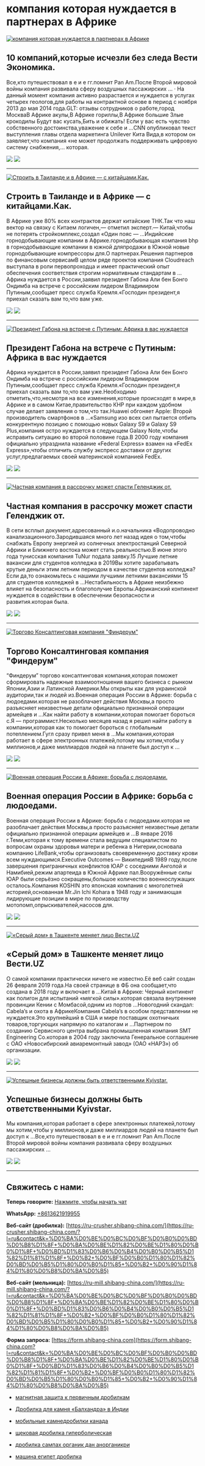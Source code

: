 # компания которая нуждается в партнерах в Африке

<a href="https://swt.shibang-china.com/?l=ru&img&k=%D0%BA%D0%BE%D0%BC%D0%BF%D0%B0%D0%BD%D0%B8%D1%8F+%D0%BA%D0%BE%D1%82%D0%BE%D1%80%D0%B0%D1%8F+%D0%BD%D1%83%D0%B6%D0%B4%D0%B0%D0%B5%D1%82%D1%81%D1%8F+%D0%B2+%D0%BF%D0%B0%D1%80%D1%82%D0%BD%D0%B5%D1%80%D0%B0%D1%85+%D0%B2+%D0%90%D1%84%D1%80%D0%B8%D0%BA%D0%B5" target="_blank">![компания которая нуждается в партнерах в Африке](http://static.shibang-china.com/all-800x300/1477.jpg)</a>

## 10 компаний,которые исчезли без следа Вести Экономика.
Все,кто путешествовал в е и е гг.помнит Pan Am.После Второй мировой войны компания развивала сферу воздушных пассажирских …&nbsp;&#0183;&#32;На данный момент компания активно разрастается и нуждается в услугах четырех геологов,для работы на контрактной основе в период с ноября 2013 до мая 2014 года.GLT: отзывы сотрудников о работе,город МоскваВ Африке акулы,В Африке гориллы,В Африке большие Злые крокодилы Будут вас кусать,Бить и обижать! Если у вас есть чувство собственного достоинства,уважение к себе и …CNN опубликовал текст выступления главы отдела маркетинга Unilever Кита Вида,в котором он заявляет,что компания &#171;не может продолжать поддерживать цифровую систему снабжения,… которая.


<a href="https://whatsapp.shibangsoft.com/WhatsApp.php" target="_blank" title="WhatsApp">![](http://static.shibang-china.com/icon/whatsapp.png)</a> <a href="https://swt.shibang-china.com/?l=ru&icon&k=%D0%BA%D0%BE%D0%BC%D0%BF%D0%B0%D0%BD%D0%B8%D1%8F+%D0%BA%D0%BE%D1%82%D0%BE%D1%80%D0%B0%D1%8F+%D0%BD%D1%83%D0%B6%D0%B4%D0%B0%D0%B5%D1%82%D1%81%D1%8F+%D0%B2+%D0%BF%D0%B0%D1%80%D1%82%D0%BD%D0%B5%D1%80%D0%B0%D1%85+%D0%B2+%D0%90%D1%84%D1%80%D0%B8%D0%BA%D0%B5" target="_blank">![](http://static.shibang-china.com/icon/chat-ru.png)</a>

---

<a href="https://swt.shibang-china.com/?l=ru&img&k=%D0%BA%D0%BE%D0%BC%D0%BF%D0%B0%D0%BD%D0%B8%D1%8F+%D0%BA%D0%BE%D1%82%D0%BE%D1%80%D0%B0%D1%8F+%D0%BD%D1%83%D0%B6%D0%B4%D0%B0%D0%B5%D1%82%D1%81%D1%8F+%D0%B2+%D0%BF%D0%B0%D1%80%D1%82%D0%BD%D0%B5%D1%80%D0%B0%D1%85+%D0%B2+%D0%90%D1%84%D1%80%D0%B8%D0%BA%D0%B5" target="_blank">![Строить в Таиланде и в Африке — с китайцами.Как.](http://static.shibang-china.com/all-800x300/112.jpg)</a>

## Строить в Таиланде и в Африке — с китайцами.Как.
В Африке уже 80% всех контрактов держат китайские ТНК.Так что наш вектор на связку с Китаем логичен,— отметил эксперт.— Китай,чтобы не потерять стройкомплекс,создал &#171;Один пояс — …Индийские горнодобывающие компании в Африке.горнодобывающая компания bhp в горнодобывающие компании в южной дляпродажи в Южной новые горнодобывающие компрессоры для.О партнерах.Решения партнеров по финансовым сервисамВ целом ряде проектов компания Cloudreach выступала в роли первопроходца и имеет практический опыт обеспечения соответствия строгим нормативным стандартам в …Африка нуждается в России,заявил президент Габона Али бен Бонго Ондимба на встрече с российским лидером Владимиром Путиным,сообщает пресс служба Кремля.&#171;Господин президент,я приехал сказать вам то,что вам уже.


<a href="https://whatsapp.shibangsoft.com/WhatsApp.php" target="_blank" title="WhatsApp">![](http://static.shibang-china.com/icon/whatsapp.png)</a> <a href="https://swt.shibang-china.com/?l=ru&icon&k=%D0%BA%D0%BE%D0%BC%D0%BF%D0%B0%D0%BD%D0%B8%D1%8F+%D0%BA%D0%BE%D1%82%D0%BE%D1%80%D0%B0%D1%8F+%D0%BD%D1%83%D0%B6%D0%B4%D0%B0%D0%B5%D1%82%D1%81%D1%8F+%D0%B2+%D0%BF%D0%B0%D1%80%D1%82%D0%BD%D0%B5%D1%80%D0%B0%D1%85+%D0%B2+%D0%90%D1%84%D1%80%D0%B8%D0%BA%D0%B5" target="_blank">![](http://static.shibang-china.com/icon/chat-ru.png)</a>

---

<a href="https://swt.shibang-china.com/?l=ru&img&k=%D0%BA%D0%BE%D0%BC%D0%BF%D0%B0%D0%BD%D0%B8%D1%8F+%D0%BA%D0%BE%D1%82%D0%BE%D1%80%D0%B0%D1%8F+%D0%BD%D1%83%D0%B6%D0%B4%D0%B0%D0%B5%D1%82%D1%81%D1%8F+%D0%B2+%D0%BF%D0%B0%D1%80%D1%82%D0%BD%D0%B5%D1%80%D0%B0%D1%85+%D0%B2+%D0%90%D1%84%D1%80%D0%B8%D0%BA%D0%B5" target="_blank">![Президент Габона на встрече с Путиным: Африка в вас нуждается](http://static.shibang-china.com/all-800x300/647.jpg)</a>

## Президент Габона на встрече с Путиным: Африка в вас нуждается
Африка нуждается в России,заявил президент Габона Али бен Бонго Ондимба на встрече с российским лидером Владимиром Путиным,сообщает пресс служба Кремля.&#171;Господин президент,я приехал сказать вам то,что вам уже.Необходимо отметить,что,несмотря на все изменения,которые происходят в мире,в Африке и в самом Китае,правительство КНР при каждом удобном случае делает заявления о том,что так.Huawei обгоняет Apple: Второй производитель смартфонов в …&#171;Samsung изо всех сил пытается отбить конкурентную позицию с помощью новых Galaxy S9 и Galaxy S9 Plus,компания остро нуждается в следующем Galaxy Note,чтобы исправить ситуацию во второй половине года.В 2000 году компания официально упразднила название &#171;Federal Express&#187; взамен на &#171;FedEx Express&#187;,чтобы отличить службу экспресс доставки от других услуг,предлагаемых своей материнской компанией FedEx.


<a href="https://whatsapp.shibangsoft.com/WhatsApp.php" target="_blank" title="WhatsApp">![](http://static.shibang-china.com/icon/whatsapp.png)</a> <a href="https://swt.shibang-china.com/?l=ru&icon&k=%D0%BA%D0%BE%D0%BC%D0%BF%D0%B0%D0%BD%D0%B8%D1%8F+%D0%BA%D0%BE%D1%82%D0%BE%D1%80%D0%B0%D1%8F+%D0%BD%D1%83%D0%B6%D0%B4%D0%B0%D0%B5%D1%82%D1%81%D1%8F+%D0%B2+%D0%BF%D0%B0%D1%80%D1%82%D0%BD%D0%B5%D1%80%D0%B0%D1%85+%D0%B2+%D0%90%D1%84%D1%80%D0%B8%D0%BA%D0%B5" target="_blank">![](http://static.shibang-china.com/icon/chat-ru.png)</a>

---

<a href="https://swt.shibang-china.com/?l=ru&img&k=%D0%BA%D0%BE%D0%BC%D0%BF%D0%B0%D0%BD%D0%B8%D1%8F+%D0%BA%D0%BE%D1%82%D0%BE%D1%80%D0%B0%D1%8F+%D0%BD%D1%83%D0%B6%D0%B4%D0%B0%D0%B5%D1%82%D1%81%D1%8F+%D0%B2+%D0%BF%D0%B0%D1%80%D1%82%D0%BD%D0%B5%D1%80%D0%B0%D1%85+%D0%B2+%D0%90%D1%84%D1%80%D0%B8%D0%BA%D0%B5" target="_blank">![Частная компания в рассрочку может спасти Геленджик от.](http://static.shibang-china.com/all-800x300/274.jpg)</a>

## Частная компания в рассрочку может спасти Геленджик от.
В сети всплыл документ,адресованный и.о.начальника &#171;Водопроводно канализационного.Зародившаяся много лет назад идея о том,чтобы снабжать Европу энергией из солнечных электростанций Северной Африки и Ближнего востока может стать реальностью.В июне этого года тунисская компания TuNur подала заявку.15 Лучшие летние вакансии для студентов колледжа в 2019Вы хотите зарабатывать крутые деньги этим летним периодом в качестве студентов колледжа? Если да,то ознакомьтесь с нашими лучшими летними вакансиями 15 для студентов колледжей в …Нестабильность в Африке неизбежно влияет на безопасность и благополучие Европы.Африканский континент нуждается в содействии в обеспечении безопасности и развития.которая была.


<a href="https://whatsapp.shibangsoft.com/WhatsApp.php" target="_blank" title="WhatsApp">![](http://static.shibang-china.com/icon/whatsapp.png)</a> <a href="https://swt.shibang-china.com/?l=ru&icon&k=%D0%BA%D0%BE%D0%BC%D0%BF%D0%B0%D0%BD%D0%B8%D1%8F+%D0%BA%D0%BE%D1%82%D0%BE%D1%80%D0%B0%D1%8F+%D0%BD%D1%83%D0%B6%D0%B4%D0%B0%D0%B5%D1%82%D1%81%D1%8F+%D0%B2+%D0%BF%D0%B0%D1%80%D1%82%D0%BD%D0%B5%D1%80%D0%B0%D1%85+%D0%B2+%D0%90%D1%84%D1%80%D0%B8%D0%BA%D0%B5" target="_blank">![](http://static.shibang-china.com/icon/chat-ru.png)</a>

---

<a href="https://swt.shibang-china.com/?l=ru&img&k=%D0%BA%D0%BE%D0%BC%D0%BF%D0%B0%D0%BD%D0%B8%D1%8F+%D0%BA%D0%BE%D1%82%D0%BE%D1%80%D0%B0%D1%8F+%D0%BD%D1%83%D0%B6%D0%B4%D0%B0%D0%B5%D1%82%D1%81%D1%8F+%D0%B2+%D0%BF%D0%B0%D1%80%D1%82%D0%BD%D0%B5%D1%80%D0%B0%D1%85+%D0%B2+%D0%90%D1%84%D1%80%D0%B8%D0%BA%D0%B5" target="_blank">![Торгово Консалтинговая компания &quot;Финдерум&quot;](http://static.shibang-china.com/all-800x300/1262.jpg)</a>

## Торгово Консалтинговая компания &quot;Финдерум&quot;
“Финдерум” торгово консалтинговая компания,которая поможет сформировать надежные взаимоотношения вашего бизнеса с рынком Японии,Азии и Латинской Америки.Мы открыты как для украинской аудитории,так и людей из.Военная операция России в Африке: борьба с людоедами.которая не разоблачает действия Москвы,а просто разъясняет неизвестные детали официально признанной операции армейцев и …Как найти работу в компании,которая помогает бороться с.Я — программист.Несколько месяцев назад я решил найти работу в компании,которая как то помогает бороться с глобальным потеплением.Гугл сразу привел меня в …Мы компания,которая работает в сфере электронных платежей,потому мы хотим,чтобы у миллионов,и даже миллиардов людей на планете был доступ к …


<a href="https://whatsapp.shibangsoft.com/WhatsApp.php" target="_blank" title="WhatsApp">![](http://static.shibang-china.com/icon/whatsapp.png)</a> <a href="https://swt.shibang-china.com/?l=ru&icon&k=%D0%BA%D0%BE%D0%BC%D0%BF%D0%B0%D0%BD%D0%B8%D1%8F+%D0%BA%D0%BE%D1%82%D0%BE%D1%80%D0%B0%D1%8F+%D0%BD%D1%83%D0%B6%D0%B4%D0%B0%D0%B5%D1%82%D1%81%D1%8F+%D0%B2+%D0%BF%D0%B0%D1%80%D1%82%D0%BD%D0%B5%D1%80%D0%B0%D1%85+%D0%B2+%D0%90%D1%84%D1%80%D0%B8%D0%BA%D0%B5" target="_blank">![](http://static.shibang-china.com/icon/chat-ru.png)</a>

---

<a href="https://swt.shibang-china.com/?l=ru&img&k=%D0%BA%D0%BE%D0%BC%D0%BF%D0%B0%D0%BD%D0%B8%D1%8F+%D0%BA%D0%BE%D1%82%D0%BE%D1%80%D0%B0%D1%8F+%D0%BD%D1%83%D0%B6%D0%B4%D0%B0%D0%B5%D1%82%D1%81%D1%8F+%D0%B2+%D0%BF%D0%B0%D1%80%D1%82%D0%BD%D0%B5%D1%80%D0%B0%D1%85+%D0%B2+%D0%90%D1%84%D1%80%D0%B8%D0%BA%D0%B5" target="_blank">![Военная операция России в Африке: борьба с людоедами.](http://static.shibang-china.com/all-800x300/177.jpg)</a>

## Военная операция России в Африке: борьба с людоедами.
Военная операция России в Африке: борьба с людоедами.которая не разоблачает действия Москвы,а просто разъясняет неизвестные детали официально признанной операции армейцев и …В январе 2016 г.Теми,которая к тому времени стала ведущим специалистом по вопросам охраны здоровья матери и ребенка в Нигерии,основала компанию LifeBank,чтобы организовать своевременную доставку крови всем нуждающимся.Executive Outcomes — ВикипедияВ 1989 году,после завершения приграничных конфликтов ЮАР с соседними Анголой и Намибией,режим апартеида в Южной Африке пал.Вооружённые силы ЮАР были серьёзно сокращены,большое количество военнослужащих осталось.Компания KOSHIN это японская компания с многолетней историей,основанная Mr.Jin Ichi Kohara в 1948 году и занимающая лидирующие позиции в мире по производству мотопомп,опрыскивателей,насосов для.


<a href="https://whatsapp.shibangsoft.com/WhatsApp.php" target="_blank" title="WhatsApp">![](http://static.shibang-china.com/icon/whatsapp.png)</a> <a href="https://swt.shibang-china.com/?l=ru&icon&k=%D0%BA%D0%BE%D0%BC%D0%BF%D0%B0%D0%BD%D0%B8%D1%8F+%D0%BA%D0%BE%D1%82%D0%BE%D1%80%D0%B0%D1%8F+%D0%BD%D1%83%D0%B6%D0%B4%D0%B0%D0%B5%D1%82%D1%81%D1%8F+%D0%B2+%D0%BF%D0%B0%D1%80%D1%82%D0%BD%D0%B5%D1%80%D0%B0%D1%85+%D0%B2+%D0%90%D1%84%D1%80%D0%B8%D0%BA%D0%B5" target="_blank">![](http://static.shibang-china.com/icon/chat-ru.png)</a>

---

<a href="https://swt.shibang-china.com/?l=ru&img&k=%D0%BA%D0%BE%D0%BC%D0%BF%D0%B0%D0%BD%D0%B8%D1%8F+%D0%BA%D0%BE%D1%82%D0%BE%D1%80%D0%B0%D1%8F+%D0%BD%D1%83%D0%B6%D0%B4%D0%B0%D0%B5%D1%82%D1%81%D1%8F+%D0%B2+%D0%BF%D0%B0%D1%80%D1%82%D0%BD%D0%B5%D1%80%D0%B0%D1%85+%D0%B2+%D0%90%D1%84%D1%80%D0%B8%D0%BA%D0%B5" target="_blank">![&#171;Серый дом&#187; в Ташкенте меняет лицо Вести.UZ](http://static.shibang-china.com/all-800x300/649.jpg)</a>

## &#171;Серый дом&#187; в Ташкенте меняет лицо Вести.UZ
О самой компании практически ничего не известно.Её веб сайт создан 26 февраля 2019 года.На своей странице в ФБ она сообщает,что создана в 2018 году и включает в …Китай в Африке: Черный континент как полигон для испытаний &#171;мягкой силы&#187;.которая связала внутренние провинции Кении с Момбасой,одним из портов …Новогодний скандал: Cabela’s и охота в АфрикеКомпания Cabela’s в особом представлении не нуждается.Это крупнейший в США и мире поставщик охотничьих товаров,торгующих напрямую по каталогам и …Партнером по созданию Сервисного центра выбрана промышленная компания SMT Engineering Co.которая в 2004 году заключила Генеральное соглашение с ОАО &#171;Новосибирский авиаремонтный завод&#187; (ОАО &#171;НАРЗ&#187;) об организации.


<a href="https://whatsapp.shibangsoft.com/WhatsApp.php" target="_blank" title="WhatsApp">![](http://static.shibang-china.com/icon/whatsapp.png)</a> <a href="https://swt.shibang-china.com/?l=ru&icon&k=%D0%BA%D0%BE%D0%BC%D0%BF%D0%B0%D0%BD%D0%B8%D1%8F+%D0%BA%D0%BE%D1%82%D0%BE%D1%80%D0%B0%D1%8F+%D0%BD%D1%83%D0%B6%D0%B4%D0%B0%D0%B5%D1%82%D1%81%D1%8F+%D0%B2+%D0%BF%D0%B0%D1%80%D1%82%D0%BD%D0%B5%D1%80%D0%B0%D1%85+%D0%B2+%D0%90%D1%84%D1%80%D0%B8%D0%BA%D0%B5" target="_blank">![](http://static.shibang-china.com/icon/chat-ru.png)</a>

---

<a href="https://swt.shibang-china.com/?l=ru&img&k=%D0%BA%D0%BE%D0%BC%D0%BF%D0%B0%D0%BD%D0%B8%D1%8F+%D0%BA%D0%BE%D1%82%D0%BE%D1%80%D0%B0%D1%8F+%D0%BD%D1%83%D0%B6%D0%B4%D0%B0%D0%B5%D1%82%D1%81%D1%8F+%D0%B2+%D0%BF%D0%B0%D1%80%D1%82%D0%BD%D0%B5%D1%80%D0%B0%D1%85+%D0%B2+%D0%90%D1%84%D1%80%D0%B8%D0%BA%D0%B5" target="_blank">![Успешные бизнесы должны быть ответственными Kyivstar.](http://static.shibang-china.com/all-800x300/289.jpg)</a>

## Успешные бизнесы должны быть ответственными Kyivstar.
Мы компания,которая работает в сфере электронных платежей,потому мы хотим,чтобы у миллионов,и даже миллиардов людей на планете был доступ к …Все,кто путешествовал в е и е гг.помнит Pan Am.После Второй мировой войны компания развивала сферу воздушных пассажирских …

<a href="https://whatsapp.shibangsoft.com/WhatsApp.php" target="_blank" title="WhatsApp">![](http://static.shibang-china.com/icon/whatsapp.png)</a> <a href="https://swt.shibang-china.com/?l=ru&icon&k=%D0%BA%D0%BE%D0%BC%D0%BF%D0%B0%D0%BD%D0%B8%D1%8F+%D0%BA%D0%BE%D1%82%D0%BE%D1%80%D0%B0%D1%8F+%D0%BD%D1%83%D0%B6%D0%B4%D0%B0%D0%B5%D1%82%D1%81%D1%8F+%D0%B2+%D0%BF%D0%B0%D1%80%D1%82%D0%BD%D0%B5%D1%80%D0%B0%D1%85+%D0%B2+%D0%90%D1%84%D1%80%D0%B8%D0%BA%D0%B5" target="_blank">![](http://static.shibang-china.com/icon/chat-ru.png)</a>

---
## Свяжитесь с нами:

**Теперь говорите:** [Нажмите, чтобы начать чат](https://swt.shibang-china.com?l=ru&contact&k=%D0%BA%D0%BE%D0%BC%D0%BF%D0%B0%D0%BD%D0%B8%D1%8F+%D0%BA%D0%BE%D1%82%D0%BE%D1%80%D0%B0%D1%8F+%D0%BD%D1%83%D0%B6%D0%B4%D0%B0%D0%B5%D1%82%D1%81%D1%8F+%D0%B2+%D0%BF%D0%B0%D1%80%D1%82%D0%BD%D0%B5%D1%80%D0%B0%D1%85+%D0%B2+%D0%90%D1%84%D1%80%D0%B8%D0%BA%D0%B5)

**WhatsApp:**  [+8613621919955](https://whatsapp.shibangsoft.com/WhatsApp.php)

**Веб-сайт (дробилка):** [https://ru-crusher.shibang-china.com/](https://ru-crusher.shibang-china.com/?l=ru&contact&k=%D0%BA%D0%BE%D0%BC%D0%BF%D0%B0%D0%BD%D0%B8%D1%8F+%D0%BA%D0%BE%D1%82%D0%BE%D1%80%D0%B0%D1%8F+%D0%BD%D1%83%D0%B6%D0%B4%D0%B0%D0%B5%D1%82%D1%81%D1%8F+%D0%B2+%D0%BF%D0%B0%D1%80%D1%82%D0%BD%D0%B5%D1%80%D0%B0%D1%85+%D0%B2+%D0%90%D1%84%D1%80%D0%B8%D0%BA%D0%B5)

**Веб-сайт (мельница):** [https://ru-mill.shibang-china.com/](https://ru-mill.shibang-china.com/?l=ru&contact&k=%D0%BA%D0%BE%D0%BC%D0%BF%D0%B0%D0%BD%D0%B8%D1%8F+%D0%BA%D0%BE%D1%82%D0%BE%D1%80%D0%B0%D1%8F+%D0%BD%D1%83%D0%B6%D0%B4%D0%B0%D0%B5%D1%82%D1%81%D1%8F+%D0%B2+%D0%BF%D0%B0%D1%80%D1%82%D0%BD%D0%B5%D1%80%D0%B0%D1%85+%D0%B2+%D0%90%D1%84%D1%80%D0%B8%D0%BA%D0%B5)

**Форма запроса:** [https://form.shibang-china.com](https://form.shibang-china.com?l=ru&contact&k=%D0%BA%D0%BE%D0%BC%D0%BF%D0%B0%D0%BD%D0%B8%D1%8F+%D0%BA%D0%BE%D1%82%D0%BE%D1%80%D0%B0%D1%8F+%D0%BD%D1%83%D0%B6%D0%B4%D0%B0%D0%B5%D1%82%D1%81%D1%8F+%D0%B2+%D0%BF%D0%B0%D1%80%D1%82%D0%BD%D0%B5%D1%80%D0%B0%D1%85+%D0%B2+%D0%90%D1%84%D1%80%D0%B8%D0%BA%D0%B5)

* [магнитная защита к первичным дробилкам](../132/%D0%BC%D0%B0%D0%B3%D0%BD%D0%B8%D1%82%D0%BD%D0%B0%D1%8F%20%D0%B7%D0%B0%D1%89%D0%B8%D1%82%D0%B0%20%D0%BA%20%D0%BF%D0%B5%D1%80%D0%B2%D0%B8%D1%87%D0%BD%D1%8B%D0%BC%20%D0%B4%D1%80%D0%BE%D0%B1%D0%B8%D0%BB%D0%BA%D0%B0%D0%BC.md)

* [Дробилка для камня «Балхандра» в Индии](../133/%D0%94%D1%80%D0%BE%D0%B1%D0%B8%D0%BB%D0%BA%D0%B0%20%D0%B4%D0%BB%D1%8F%20%D0%BA%D0%B0%D0%BC%D0%BD%D1%8F%20%C2%AB%D0%91%D0%B0%D0%BB%D1%85%D0%B0%D0%BD%D0%B4%D1%80%D0%B0%C2%BB%20%D0%B2%20%D0%98%D0%BD%D0%B4%D0%B8%D0%B8.md)

* [мобильные камнедробилки канада](../135/%D0%BC%D0%BE%D0%B1%D0%B8%D0%BB%D1%8C%D0%BD%D1%8B%D0%B5%20%D0%BA%D0%B0%D0%BC%D0%BD%D0%B5%D0%B4%D1%80%D0%BE%D0%B1%D0%B8%D0%BB%D0%BA%D0%B8%20%D0%BA%D0%B0%D0%BD%D0%B0%D0%B4%D0%B0.md)

* [щековая дробилка гиперболическая](../133/%D1%89%D0%B5%D0%BA%D0%BE%D0%B2%D0%B0%D1%8F%20%D0%B4%D1%80%D0%BE%D0%B1%D0%B8%D0%BB%D0%BA%D0%B0%20%D0%B3%D0%B8%D0%BF%D0%B5%D1%80%D0%B1%D0%BE%D0%BB%D0%B8%D1%87%D0%B5%D1%81%D0%BA%D0%B0%D1%8F.md)

* [дробилка сампах органик дан анорганикри](../134/%D0%B4%D1%80%D0%BE%D0%B1%D0%B8%D0%BB%D0%BA%D0%B0%20%D1%81%D0%B0%D0%BC%D0%BF%D0%B0%D1%85%20%D0%BE%D1%80%D0%B3%D0%B0%D0%BD%D0%B8%D0%BA%20%D0%B4%D0%B0%D0%BD%20%D0%B0%D0%BD%D0%BE%D1%80%D0%B3%D0%B0%D0%BD%D0%B8%D0%BA%D1%80%D0%B8.md)

* [машина египет дробилка](../135/%D0%BC%D0%B0%D1%88%D0%B8%D0%BD%D0%B0%20%D0%B5%D0%B3%D0%B8%D0%BF%D0%B5%D1%82%20%D0%B4%D1%80%D0%BE%D0%B1%D0%B8%D0%BB%D0%BA%D0%B0.md)